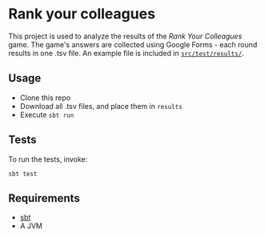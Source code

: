 # Rank your colleagues

This project is used to analyze the results of the _Rank Your Colleagues_ game. The game's answers are collected using Google Forms - each round results in one .tsv file. An example file is included in [`src/test/results/`](src/test/results/).


## Usage
- Clone this repo
- Download all .tsv files, and place them in `results`
- Execute `sbt run`


## Tests
To run the tests, invoke:
```shell
sbt test
```

## Requirements
- [sbt](https://www.scala-sbt.org/download.html)  
- A JVM  